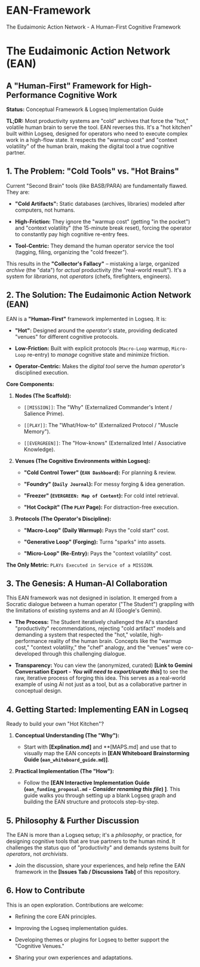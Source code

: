 # EAN-Framework
The Eudaimonic Action Network - A Human-First Cognitive Framework

# The Eudaimonic Action Network (EAN)

## A "Human-First" Framework for High-Performance Cognitive Work

**Status:** 
    Conceptual Framework & Logseq Implementation Guide

**TL;DR:** 
    Most productivity systems are "cold" archives that force the "hot," volatile human brain to serve the tool. EAN reverses this. It's a "hot kitchen" built within Logseq, designed for operators who need to execute complex work in a high-flow state. It respects the "warmup cost" and "context volatility" of the human brain, making the digital tool a true cognitive partner.

## 1. The Problem: "Cold Tools" vs. "Hot Brains"

Current "Second Brain" tools (like BASB/PARA) are fundamentally flawed. They are:

- **"Cold Artifacts":** Static databases (archives, libraries) modeled after computers, not humans.
    
- **High-Friction:** They ignore the "warmup cost" (getting "in the pocket") and "context volatility" (the 15-minute break reset), forcing the operator to constantly pay high cognitive re-entry fees.
    
- **Tool-Centric:** They demand the human operator service the tool (tagging, filing, organizing the "cold freezer").
    

This results in the **"Collector's Fallacy"** – mistaking a large, organized _archive_ (the "data") for _actual_ productivity (the "real-world result"). It's a system for _librarians_, not _operators_ (chefs, firefighters, engineers).

## 2. The Solution: The Eudaimonic Action Network (EAN)

EAN is a **"Human-First"** framework implemented in Logseq. It is:

- **"Hot":** Designed around the _operator's_ state, providing dedicated "venues" for different cognitive protocols.
    
- **Low-Friction:** Built with explicit protocols (`Macro-Loop` warmup, `Micro-Loop` re-entry) to _manage_ cognitive state and minimize friction.
    
- **Operator-Centric:** Makes the _digital tool_ serve the _human operator's_ disciplined execution.
    

**Core Components:**

1. **Nodes (The Scaffold):**
    
    - `[[MISSION]]`: The "Why" (Externalized Commander's Intent / Salience Prime).
        
    - `[[PLAY]]`: The "What/How-to" (Externalized Protocol / "Muscle Memory").
        
    - `[[EVERGREEN]]`: The "How-knows" (Externalized Intel / Associative Knowledge).
        
2. **Venues (The Cognitive Environments within Logseq):**
    
    - **"Cold Control Tower" (`EAN Dashboard`):** For planning & review.
        
    - **"Foundry" (`Daily Journal`):** For messy forging & idea generation.
        
    - **"Freezer" (`EVERGREEN: Map of Content`):** For cold intel retrieval.
        
    - **"Hot Cockpit" (The `PLAY` Page):** For distraction-free execution.
        
3. **Protocols (The Operator's Discipline):**
    
    - **"Macro-Loop" (Daily Warmup):** Pays the "cold start" cost.
        
    - **"Generative Loop" (Forging):** Turns "sparks" into assets.
        
    - **"Micro-Loop" (Re-Entry):** Pays the "context volatility" cost.
        

**The Only Metric:** `PLAYs Executed in Service of a MISSION`.

## 3. The Genesis: A Human-AI Collaboration

This EAN framework was not designed in isolation. It emerged from a Socratic dialogue between a human operator ("The Student") grappling with the limitations of existing systems and an AI (Google's Gemini).

- **The Process:** The Student iteratively challenged the AI's standard "productivity" recommendations, rejecting "cold artifact" models and demanding a system that respected the "hot," volatile, high-performance reality of the human brain. Concepts like the "warmup cost," "context volatility," the "chef" analogy, and the "venues" were co-developed through this challenging dialogue.
    
- **Transparency:** You can view the (anonymized, curated) **[Link to Gemini Conversation Export -** _**You will need to export/curate this**_**]** to see the raw, iterative process of forging this idea. This serves as a real-world example of using AI not just as a tool, but as a collaborative partner in conceptual design.
    

## 4. Getting Started: Implementing EAN in Logseq

Ready to build your own "Hot Kitchen"?

1. **Conceptual Understanding (The "Why"):**
    
    - Start with **[Explination.md]** and **[MAPS.md] and use that to visually map the EAN concepts in **[EAN Whiteboard Brainstorming Guide (`ean_whiteboard_guide.md`)]**.
        
2. **Practical Implementation (The "How"):**
    
    - Follow the **[EAN Interactive Implementation Guide (`ean_funding_proposal.md` -** _**Consider renaming this file**_**) ]**. This guide walks you through setting up a blank Logseq graph and building the EAN structure and protocols step-by-step.
        

## 5. Philosophy & Further Discussion

The EAN is more than a Logseq setup; it's a _philosophy_, or practice, for designing cognitive tools that are true partners to the human mind. It challenges the status quo of "productivity" and demands systems built for _operators_, not _archivists_.
    
- Join the discussion, share your experiences, and help refine the EAN framework in the **[Issues Tab / Discussions Tab]** of this repository.
    

## 6. How to Contribute

This is an open exploration. Contributions are welcome:

- Refining the core EAN principles.
    
- Improving the Logseq implementation guides.
    
- Developing themes or plugins for Logseq to better support the "Cognitive Venues."
    
- Sharing your own experiences and adaptations.
    
